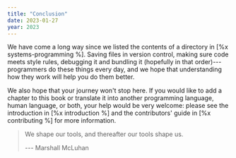 ```yaml
---
title: "Conclusion"
date: 2023-01-27
year: 2023
---
```


We have come a long way since we listed the contents of a directory in [%x systems-programming %].
Saving files in version control,
making sure code meets style rules,
debugging it and bundling it (hopefully in that order)---programmers do these things every day,
and we hope that understanding how they work will help you do them better.

We also hope that your journey won't stop here.
If you would like to add a chapter to this book
or translate it into another programming language,
human language,
or both,
your help would be very welcome:
please see the introduction in [%x introduction %]
and the contributors' guide in [%x contributing %] for more information.

> We shape our tools, and thereafter our tools shape us.
>
> --- Marshall McLuhan
